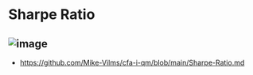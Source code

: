 # Sharpe Ratio
![image](https://user-images.githubusercontent.com/85560091/140655924-5f4a1363-5166-47dd-a336-7bdb2443253c.png)
---
- https://github.com/Mike-Vilms/cfa-i-qm/blob/main/Sharpe-Ratio.md
